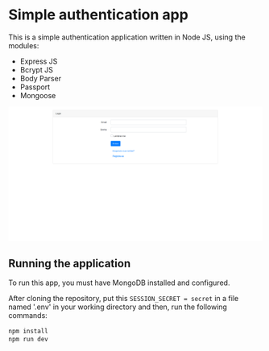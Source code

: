 # Simple authentication app

This is a simple authentication application written in Node JS, using the modules:

* Express JS
* Bcrypt JS
* Body Parser
* Passport
* Mongoose

![Login page screenshot](screenshot.png)

## Running the application

To run this app, you must have MongoDB installed and configured.

After cloning the repository, put this `SESSION_SECRET = secret` in a file named '.env' in your working directory and then, run the following commands:

```
npm install
npm run dev
```
